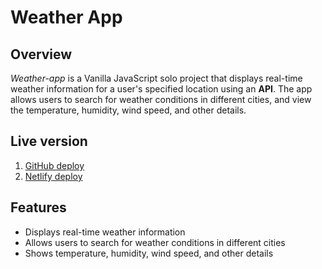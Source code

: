 # Weather App 

## Overview

*Weather-app* is a Vanilla JavaScript solo project that displays real-time weather information for a user's specified location using an **API**. The app allows users to search for weather conditions in different cities, and view the temperature, humidity, wind speed, and other details.

## Live version 

1. [GitHub deploy](https://codingmemories.github.io/vanilla-weather-app/)
1. [Netlify deploy](https://vanilla-weather-project.netlify.app/)

## Features
* Displays real-time weather information
* Allows users to search for weather conditions in different cities
* Shows temperature, humidity, wind speed, and other details
